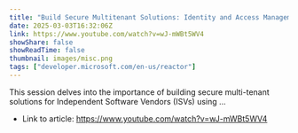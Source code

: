 ```yaml
---
title: "Build Secure Multitenant Solutions: Identity and Access Management for ISVs"
date: 2025-03-03T16:32:06Z
link: https://www.youtube.com/watch?v=wJ-mWBt5WV4
showShare: false
showReadTime: false
thumbnail: images/misc.png
tags: ["developer.microsoft.com/en-us/reactor"]
---
```

This session delves into the importance of building secure multi-tenant solutions for Independent Software Vendors (ISVs) using ...

- Link to article: https://www.youtube.com/watch?v=wJ-mWBt5WV4